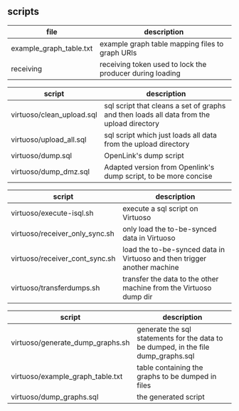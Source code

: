 ## scripts

| file | description | 
| ---- | ----------- |
| example_graph_table.txt | example graph table mapping files to graph URIs |
| receiving| receiving token used to lock the producer during loading|

| script | description |
| ------ | ----------- |
| virtuoso/clean_upload.sql | sql script that cleans a set of graphs and then loads all data from the upload directory | 
| virtuoso/upload_all.sql | sql script which just loads all data from the upload directory |
| virtuoso/dump.sql | OpenLink's dump script |
| virtuoso/dump_dmz.sql | Adapted version from Openlink's dump script, to be more concise | 

| script | description |
| ------ | ----------- |
| virtuoso/execute-isql.sh | execute a sql script on Virtuoso | 
| virtuoso/receiver_only_sync.sh | only load the to-be-synced data in Virtuoso | 
| virtuoso/receiver_cont_sync.sh | load the to-be-synced data in Virtuoso and then trigger another machine |
| virtuoso/transferdumps.sh | transfer the data to the other machine from the Virtuoso dump dir |

| script | description |
| ------ | ----------- |
| virtuoso/generate_dump_graphs.sh | generate the sql statements for the data to be dumped, in the file dump_graphs.sql | 
| virtuoso/example_graph_table.txt | table containing the graphs to be dumped in files | 
| virtuoso/dump_graphs.sql | the generated script |
